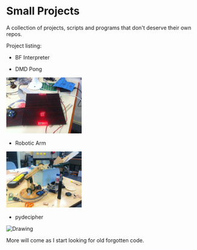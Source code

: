 Small Projects
===

A collection of projects, scripts and programs that don't deserve their own repos.


Project listing:


* BF Interpreter


* DMD Pong

<img src="/dmd-pong/image.jpg" alt="Drawing" style="width: 200px;"/>

* Robotic Arm

<img src="/robotic-arm/development.jpg" alt="Drawing" style="width: 200px;"/>

* pydecipher

<img src="http://i.imgur.com/mY0jjP7.png" alt="Drawing" style="width: 200px;"/>



More will come as I start looking for old forgotten code.
